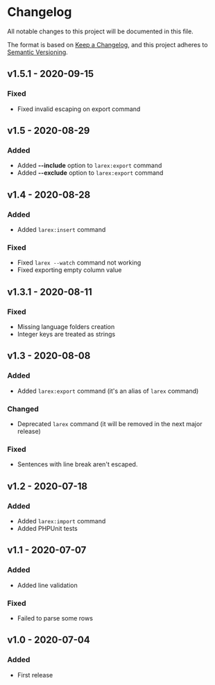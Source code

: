 # Changelog
All notable changes to this project will be documented in this file.

The format is based on [Keep a Changelog](https://keepachangelog.com/en/1.0.0/),
and this project adheres to [Semantic Versioning](https://semver.org/spec/v2.0.0.html).

## v1.5.1 - 2020-09-15
### Fixed
- Fixed invalid escaping on export command

## v1.5 - 2020-08-29
### Added
- Added **--include** option to `larex:export` command
- Added **--exclude** option to `larex:export` command

## v1.4 - 2020-08-28
### Added
- Added `larex:insert` command

### Fixed
- Fixed `larex --watch` command not working
- Fixed exporting empty column value

## v1.3.1 - 2020-08-11
### Fixed
- Missing language folders creation
- Integer keys are treated as strings

## v1.3 - 2020-08-08
### Added
- Added `larex:export` command (it's an alias of `larex` command)

### Changed
- Deprecated `larex` command (it will be removed in the next major release)

### Fixed
- Sentences with line break aren't escaped.

## v1.2 - 2020-07-18
### Added
- Added `larex:import` command
- Added PHPUnit tests

## v1.1 - 2020-07-07
### Added
- Added line validation

### Fixed
- Failed to parse some rows

## v1.0 - 2020-07-04
### Added
- First release
